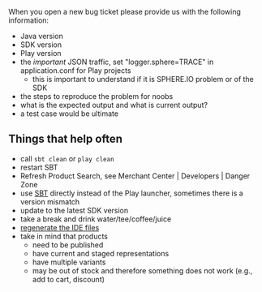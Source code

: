 When you open a new bug ticket please provide us with the following information:

* Java version
* SDK version
* Play version
* the *important* JSON traffic, set "logger.sphere=TRACE" in application.conf for Play projects
     * this is important to understand if it is SPHERE.IO problem or of the SDK
* the steps to reproduce the problem for noobs
* what is the expected output and what is current output?
* a test case would be ultimate


## Things that help often

* call `sbt clean` or `play clean`
* restart SBT
* Refresh Product Search, see Merchant Center | Developers | Danger Zone
* use [SBT](http://www.scala-sbt.org) directly instead of the Play launcher, sometimes there is a version mismatch
* update to the latest SDK version
* take a break and drink water/tee/coffee/juice
* [regenerate the IDE files](https://www.playframework.com/documentation/2.2.x/IDE)
* take in mind that products 
    * need to be published
    * have current and staged representations
    * have multiple variants
    * may be out of stock and therefore something does not work (e.g., add to cart, discount)
